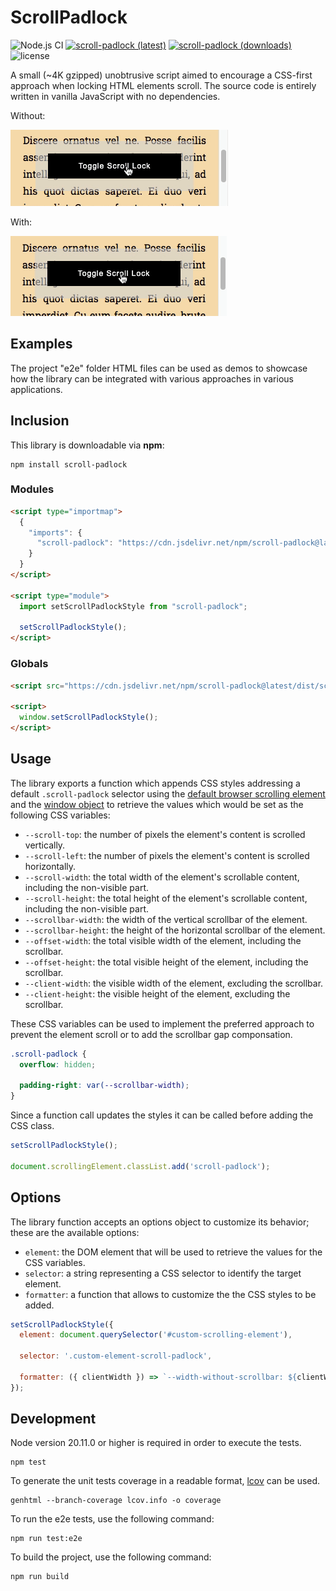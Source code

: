 # ScrollPadlock

![Node.js CI](https://github.com/memob0x/scroll-padlock/workflows/Node.js%20CI/badge.svg)
[![scroll-padlock (latest)](https://img.shields.io/npm/v/scroll-padlock/latest.svg)](https://www.npmjs.com/package/scroll-padlock)
[![scroll-padlock (downloads)](https://img.shields.io/npm/dy/scroll-padlock.svg)](https://www.npmjs.com/package/scroll-padlock)
![license](https://img.shields.io/npm/l/scroll-padlock)

A small (~4K gzipped) unobtrusive script aimed to encourage a CSS-first approach when locking HTML elements scroll. The source code is entirely written in vanilla JavaScript with no dependencies.

Without:

![without scrollbar gap compensation](https://github.com/memob0x/scroll-padlock/blob/master/assets/without.gif?raw=true)

With:

![with scrollbar gap compensation](https://github.com/memob0x/scroll-padlock/blob/master/assets/with.gif?raw=true)

## Examples

The project "e2e" folder HTML files can be used as demos to showcase how the library can be integrated with various approaches in various applications.

## Inclusion

This library is downloadable via **npm**:

```shell
npm install scroll-padlock
```

### Modules

```html
<script type="importmap">
  {
    "imports": {
      "scroll-padlock": "https://cdn.jsdelivr.net/npm/scroll-padlock@latest/+esm"
    }
  }
</script>

<script type="module">
  import setScrollPadlockStyle from "scroll-padlock";

  setScrollPadlockStyle();
</script>
```

### Globals

```html
<script src="https://cdn.jsdelivr.net/npm/scroll-padlock@latest/dist/scroll-padlock.umd.min.js"></script>

<script>
  window.setScrollPadlockStyle();
</script>
```

## Usage

The library exports a function which appends CSS styles addressing a default `.scroll-padlock` selector using the [default browser scrolling element](https://developer.mozilla.org/en-US/docs/Web/API/document/scrollingElement) and the [window object](https://developer.mozilla.org/en-US/docs/Web/API/Window) to retrieve the values which would be set as the following CSS variables:

- `--scroll-top`: the number of pixels the element's content is scrolled vertically.
- `--scroll-left`: the number of pixels the element's content is scrolled horizontally.
- `--scroll-width`: the total width of the element's scrollable content, including the non-visible part.
- `--scroll-height`: the total height of the element's scrollable content, including the non-visible part.
- `--scrollbar-width`: the width of the vertical scrollbar of the element.
- `--scrollbar-height`: the height of the horizontal scrollbar of the element.
- `--offset-width`: the total visible width of the element, including the scrollbar.
- `--offset-height`: the total visible height of the element, including the scrollbar.
- `--client-width`: the visible width of the element, excluding the scrollbar.
- `--client-height`: the visible height of the element, excluding the scrollbar.

These CSS variables can be used to implement the preferred approach to prevent the element scroll or to add the scrollbar gap componsation.

```css
.scroll-padlock {
  overflow: hidden;

  padding-right: var(--scrollbar-width);
}
```

Since a function call updates the styles it can be called before adding the CSS class.

```javascript
setScrollPadlockStyle();

document.scrollingElement.classList.add('scroll-padlock');
```

## Options

The library function accepts an options object to customize its behavior; these are the available options:

- `element`: the DOM element that will be used to retrieve the values for the CSS variables.
- `selector`: a string representing a CSS selector to identify the target element.
- `formatter`: a function that allows to customize the the CSS styles to be added.

```javascript
setScrollPadlockStyle({
  element: document.querySelector('#custom-scrolling-element'),

  selector: '.custom-element-scroll-padlock',

  formatter: ({ clientWidth }) => `--width-without-scrollbar: ${clientWidth}px;`
});
```

## Development

Node version 20.11.0 or higher is required in order to execute the tests.

```shell
npm test
```

To generate the unit tests coverage in a readable format, [lcov](https://github.com/linux-test-project/lcov) can be used.

```shell
genhtml --branch-coverage lcov.info -o coverage
```

To run the e2e tests, use the following command:

```shell
npm run test:e2e
```

To build the project, use the following command:

```shell
npm run build
```
